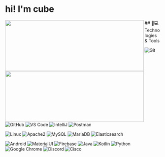 # hi! I'm cube
<p>
<img align="left" width="450" height="165" src="https://github-readme-stats.vercel.app/api?username=imycube&theme=dark&show_icons=true&hide_border=false&line_height=20&title_color=FF8C00&icon_color=1b93c9&show_owner=true" />
 
<img align="left"  width="450" height="165" src="https://github-readme-stats.vercel.app/api/top-langs/?username=imycube&layout=compact&count_private=true&theme=gruvbox" />
</p>
## 🚀💻 Technologies & Tools


![Git](https://img.shields.io/badge/-Git-black?style=flat-square&logo=git)
![GitHub](https://img.shields.io/badge/-GitHub-181717?style=flat-square&logo=github)
![VS Code](https://img.shields.io/badge/-VS%20Code-007ACC?style=flat-square&logo=visual-studio-code)
![IntelliJ](https://img.shields.io/badge/-IntelliJ%20IDEA-black?style=flat-square&logo=jetbrains)
![Postman](https://img.shields.io/badge/Postman-black?style=flat-square&logo=postman)
  
![Linux](https://img.shields.io/badge/Linux-black?style=flat-square&logo=linux)
![Apache2](https://img.shields.io/badge/Apache2-black?style=flat-square&logo=apache)
![MySQL](https://img.shields.io/badge/-MySQL-black?style=flat-square&logo=mysql)
![MariaDB](https://img.shields.io/badge/MariaDB-black?style=flat-square&logo=mariadb)
![Elasticsearch](https://img.shields.io/badge/Elasticsearch-005571?style=flat-square&logo=elasticsearch)

![Android](https://img.shields.io/badge/Android-05150C?style=flat-square&logo=android)
![MaterialUI](https://img.shields.io/badge/-MatrialUI-0081CB?style=flat-square&logo=material-UI)
![Firebase](https://img.shields.io/badge/Firebase-black?style=flat-square&logo=firebase)
![Java](https://img.shields.io/badge/Java-orange?style=flat-square&logo=java)
![Kotlin]( https://img.shields.io/badge/Kotlin-black?style=flat-square&logo=kotlin)
![Python](https://img.shields.io/badge/-Python-black?style=flat-square&logo=Python)
![Google Chrome](https://img.shields.io/badge/Chrome-black?style=flat-square&logo=google-chrome)
![Discord](https://img.shields.io/badge/Discord-black?style=flat-square&logo=discord)
![Cisco](https://img.shields.io/badge/Cisco-black?style=flat-square&logo=cisco)



